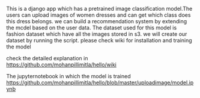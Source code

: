This is a django app which has a pretrained image classification model.The users can upload images of women dresses and can get which class does this dress belongs.
we can build a recommendation system by extending the mcdel based on the user data.
The dataset used for this model is fashion dataset which have all the images stored in s3.
we will create our dataset by running the script.
please check wiki for installation and training the model

check the detailed explanation in  https://github.com/mohanpillimitla/hello/wiki

The jupyternotebook in which the model is trained https://github.com/mohanpillimitla/hello/blob/master/uploadimage/model.ipynb

